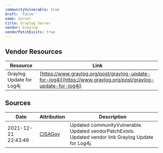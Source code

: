 ```yaml
---
communityVulnerable: true
draft: 'false'
name: Server
title: Graylog Server
vendor: Graylog
vendorPatchExists: true
---
```


## Vendor Resources
| Resource | Link |
| --- | --- |
| Graylog Update for Log4j | [https://www.graylog.org/post/graylog-update-for-log4j](https://www.graylog.org/post/graylog-update-for-log4j) |



## Sources
| Date | Attribution | Description |
| --- | --- | --- |
| 2021-12-21 22:43:46 | [CISAGov](https://raw.githubusercontent.com/cisagov/log4j-affected-db/develop/README.md) | Updated communityVulnerable. Updated vendorPatchExists. Updated vendor link Graylog Update for Log4j.  |
